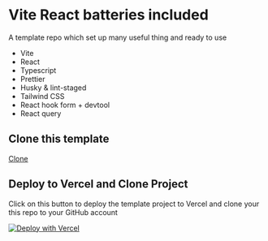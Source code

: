 # Vite React batteries included
A template repo which set up many useful thing and ready to use
- Vite
- React
- Typescript
- Prettier
- Husky & lint-staged
- Tailwind CSS
- React hook form + devtool
- React query

## Clone this template
[Clone](https://github.com/nhducit/vite-react-batteries-included/generate)

## Deploy to Vercel and Clone Project
Click on this button to deploy the template project to Vercel and clone your this repo to your GitHub account

[![Deploy with Vercel](https://vercel.com/button)](https://vercel.com/new/clone?repository-url=https%3A%2F%2Fgithub.com%2Fnhducit%2Fvite-react-batteries-included)
